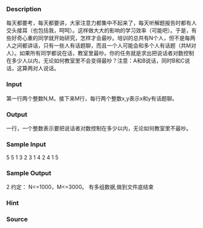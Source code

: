 
### Description
每天都要考，每天都要讲，大家注意力都集中不起来了，每天听解题报告时都有人交头接耳（也包括我，呵呵）。这样做大大的影响的学习效率（可能吧）。于是，有些好奇心重的同学就开始研究，怎样才会最吵。培训的总共有N个人，但不是每两人之间都讲话，只有一些人有话题聊，而且一个人可能会和多个人有话题（共M对人）。如果所有同学都说在话，教室里最吵。你的任务就是求出把说话者对数控制在多少人以内，无论如何教室里不会变得最吵？注意：A和B说话，同时B和C说话，这算两对人说话。
### Input
第一行两个整数N,M。接下来M行，每行两个整数x,y表示x和y有话题聊。
### Output
一行，一个整数表示要把说话者对数控制在多少以内，无论如何教室里不最吵。
### Sample Input
5 5
1 3
2 3
1 4
2 4
1 5


### Sample Output
2
约定：
N<=1000，M<=3000。
有多组数据,做到文件底结束

### Hint

### Source
